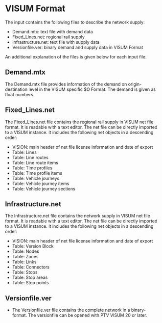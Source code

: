 # VISUM Format
The input contains the following files to describe the network supply:
-	Demand.mtx: text file with demand data
-	Fixed_Lines.net: regional rail supply
-	Infrastructure.net: text file with supply data
-	Versionfile.ver: binary demand and supply data in VISUM Format 

An additional explanation of the files is given below for each input file.

## Demand.mtx
The Demand.mtx file provides information of the demand on origin-destination level in the VISUM specific $O Format. The demand is given as float numbers. 


## Fixed_Lines.net
The Fixed_Lines.net file contains the regional rail supply in VISUM net file format. It is readable with a text editor. The net file can be directly imported to a VISUM instance. It includes the following net objects in a descending order: 
-	VISION: main header of net file license information and date of export
-	Table: Lines
-	Table: Line routes
-	Table: Line route items
-	Table: Time profiles
-	Table: Time profile items
-	Table: Vehicle journeys
-	Table: Vehicle journey items
-	Table: Vehicle journey sections


## Infrastructure.net
The Infrastructure.net file contains the network supply in VISUM net file format. It is readable with a text editor. The net file can be directly imported to a VISUM instance. It includes the following net objects in a descending order: 
-	VISION: main header of net file license information and date of export
-	Table: Version Block
-	Table: Nodes
-	Table: Zones
-	Table: Links
-	Table: Connectors
-	Table: Stops
-	Table: Stop areas
-	Table: Stop points


## Versionfile.ver
-	The Versionfile.ver file contains the complete network in a binary-format. The versionfile can be opened with PTV VISUM 20 or later. 